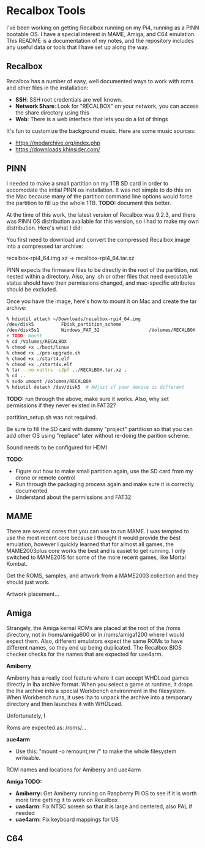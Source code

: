 # Recalbox Tools

I've been working on getting Recalbox running on my Pi4, running as a PINN bootable OS.  I have a special interest in MAME, Amiga, and C64 emulation.  This README is a documentation of my notes, and the repository includes any useful data or tools that I have set up along the way.

## Recalbox

Recalbox has a number of easy, well documented ways to work with roms and other files in the installation:

- **SSH**: SSH root credentials are well known.
- **Network Share**: Look for "RECALBOX" on your network, you can access the share directory using this
- **Web**: There is a web interface that lets you do a lot of things

It's fun to customize the background music.  Here are some music sources:
- https://modarchive.org/index.php
- https://downloads.khinsider.com/

## PINN

I needed to make a small partition on my 1TB SD card in order to accomodate the initial PINN os installation.  It was not simple to do this on the Mac because many of the partition command line options would force the partition to fill up the whole 1TB.  **TODO:** document this better.

At the time of this work, the latest version of Recalbox was 9.2.3, and there was PINN OS distribution available for this version, so I had to make my own distribution.  Here's what I did:

You first need to download and convert the compressed Recalbox image into a compressed tar archive:

recalbox-rpi4_64.img.xz -> recalbox-rpi4_64.tar.xz

PINN expects the firmware files to be directly in the root of the partition, not nested within a directory.  Also, any .sh or other files that need executable status should have their permissions changed, and mac-specific attributes should be excluded.

Once you have the image, here's how to mount it on Mac and create the tar archive:

```bash
% hdiutil attach ~/Downloads/recalbox-rpi4_64.img 
/dev/disk5         	FDisk_partition_scheme         	
/dev/disk5s1       	Windows_FAT_32                 	/Volumes/RECALBOX
# TODO: mount
% cd /Volumes/RECALBOX
% chmod +x ./boot/linux
% chmod +x ./pre-upgrade.sh
% chmod +x ./start4.elf
% chmod +x ./start4x.elf
% tar --no-xattrs -cJpf ../RECALBOX.tar.xz .
% cd ..
% sudo umount /Volumes/RECALBOX
% hdiutil detach /dev/disk5  # Adjust if your device is different
```

**TODO:** run through the above, make sure it works.  Also, why set permissions if they never existed in FAT32?

partition_setup.sh was not required.

Be sure to fill the SD card with dummy "project" partitiosn so that you can add other OS using "replace" later without re-doing the parition scheme.

Sound needs to be configured for HDMI.

**TODO:**
  - Figure out how to make small partition again, use the SD card from my drone or remote control
  - Run through the packaging process again and make sure it is correctly documented
  - Understand about the permissions and FAT32


## MAME

There are several cores that you can use to run MAME.  I was tempted to use the most recent core because I thought it would provide the best emulation, however I quickly learned that for almost all games, the MAME2003plus core works the best and is easiet to get running.  I only switched to MAME2015 for some of the more recent games, like Mortal Kombat.

Get the ROMS, samples, and artwork from a MAME2003 collection and they should just work.

Artwork placement...

## Amiga

Strangely, the Amiga kernal ROMs are placed at the root of the /roms directory, not in /roms/amiga600 or in /roms/amiga1200 where I would expect them.  Also, different emulators expect the same ROMs to have different names, so they end up being duplicated.  The Recalbox BIOS checker checks for the names that are expected for uae4arm.  

**Amiberry**

Amiberry has a really cool feature where it can accept WHDLoad games directly in lha archive format.  When you select a game at runtime, it drops the lha archive into a special Workbench environment in the filesystem.  When Workbench runs, it uses lha to unpack the archive into a temporary directory and then launches it with WHDLoad.

Unfortunately, I 

Roms are expected as:
/roms/...

**aue4arm**

  - Use this: "mount -o remount,rw /" to make the whole filesystem writeable.

ROM names and locations for Amiberry and uae4arm

**Amiga TODO:**
  - **Amiberry:** Get Amiberry running on Raspberry Pi OS to see if it is worth more time getting it to work on Recalbox
  - **uae4arm:** Fix NTSC screen so that it is large and centered, also PAL if needed
  - **uae4arm:** Fix keyboard mappings for US

## C64

